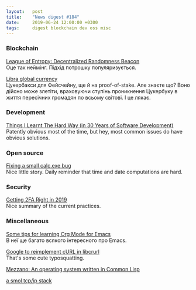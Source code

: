 ```yaml
---
layout:   post
title:    "News digest #184"
date:     2019-06-24 12:00:00 +0300
tags:     digest blockchain dev oss misc
---
```


<!--
No idea why am I still doing this. "Sometimes I wonder why even bother."
I used to say that it's for the greater good but it honestly feels like
screaming into the void more than anything. Well, it's not that I asked
for feedback explicitly so I don't have any right to complain really.
-->

### Blockchain

[League of Entropy: Decentralized Randomness Beacon](https://www.cloudflare.com/leagueofentropy/)<br/>
Оце так неймінг. Підхід потрошку популяризується.

[Libra global currency](https://libra.org)<br/>
Цукербакси для Фейсчейну, ще й на proof-of-stake. Але знаєте що? Воно дійсно може злетіти, враховуючи ступінь проникнення Цукербуку в життя пересічних громадян по всьому світові. І це лякає. <!-- Бо потім: "Ваше користування Libra було призупинено через порушення наших стандартів поведінки. Гарного вам дня". Чи: "Вибачте, мені економічно не вигідно підтримувати всі ці ваші банки та мастеркарди. Я приймаю тількі Libra. Реєструйся в Фейсбуці або йди, в нас вільна країна". -->

### Development

[Things I Learnt The Hard Way (in 30 Years of Software Development)](https://blog.juliobiason.net/thoughts/things-i-learnt-the-hard-way/)<br/>
Patently obvious most of the time, but hey, most common issues do have obvious solutions.

### Open source

[Fixing a small calc.exe bug](https://www.petertissen.de/?p=77)<br/>
Nice little story. Daily reminder that time and date computations are hard.

### Security

[Getting 2FA Right in 2019](https://blog.trailofbits.com/2019/06/20/getting-2fa-right-in-2019/)<br/>
Nice summary of the current practices.

### Miscellaneous

[Some tips for learning Org Mode for Emacs](https://sachachua.com/blog/2014/01/tips-learning-org-mode-emacs/)<br/>
В неї ще багато всякого інтересного про Emacs.

[Google to reimplement cURL in libcrurl](https://daniel.haxx.se/blog/2019/06/19/google-to-reimplement-curl-in-libcrurl/)<br/>
That's some cute typosquatting.

[Mezzano: An operating system written in Common Lisp](https://github.com/froggey/Mezzano/)

[a smol tcp/ip stack](https://github.com/m-labs/smoltcp)
